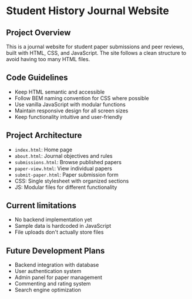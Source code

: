 <!-- Use this file to provide workspace-specific custom instructions to Copilot. For more details, visit https://code.visualstudio.com/docs/copilot/copilot-customization#_use-a-githubcopilotinstructionsmd-file -->

# Student History Journal Website

## Project Overview

This is a journal website for student paper submissions and peer reviews, built with HTML, CSS, and JavaScript. The site follows a clean structure to avoid having too many HTML files.

## Code Guidelines

- Keep HTML semantic and accessible
- Follow BEM naming convention for CSS where possible
- Use vanilla JavaScript with modular functions
- Maintain responsive design for all screen sizes
- Keep functionality intuitive and user-friendly

## Project Architecture

- `index.html`: Home page
- `about.html`: Journal objectives and rules
- `submissions.html`: Browse published papers
- `paper-view.html`: View individual papers
- `submit-paper.html`: Paper submission form
- CSS: Single stylesheet with organized sections
- JS: Modular files for different functionality

## Current limitations

- No backend implementation yet
- Sample data is hardcoded in JavaScript
- File uploads don't actually store files

## Future Development Plans

- Backend integration with database
- User authentication system
- Admin panel for paper management
- Commenting and rating system
- Search engine optimization
